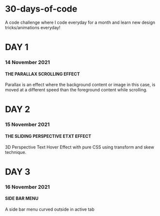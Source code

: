 # 30-days-of-code
A code challenge where I code everyday for a month and learn new design tricks/animations everyday!
# DAY 1
### 14 November 2021
#### THE PARALLAX SCROLLING EFFECT
Parallax is an effect where the background content or image in this case, is moved at a different speed than the foreground content while scrolling.

# DAY 2
### 15 November 2021
#### THE SLIDING PERSPECTIVE ETXT EFFECT
3D Perspective Text Hover Effect with pure CSS using transform and skew technique. 

# DAY 3
### 16 November 2021
#### SIDE BAR MENU
A side bar menu curved outside in active tab



